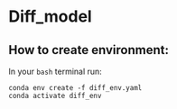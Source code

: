 # Diff_model


## How to create environment:

In your `bash` terminal run:
```
conda env create -f diff_env.yaml
conda activate diff_env
```
